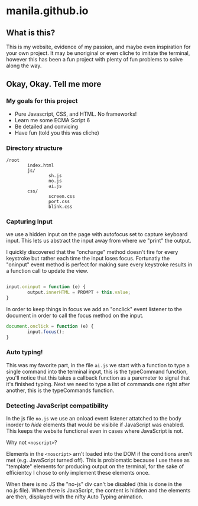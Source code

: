 # manila.github.io

## What is this?

This is my website, evidence of my passion, and maybe even inspiration for your own project. It may be unoriginal or even cliche to imitate the terminal, however this has been a fun project with plenty of fun problems to solve along the way.

## Okay, Okay. Tell me more

### My goals for this project

- Pure Javascript, CSS, and HTML.  No frameworks!
- Learn me some ECMA Script 6
- Be detailed and convicing
- Have fun (told you this was cliche)

### Directory structure
```
/root
        index.html
        js/
                sh.js
                no.js
                ai.js
        css/
                screen.css
                port.css
                blink.css
 ```
### Capturing Input

we use a hidden input on the page with autofocus set to capture keyboard input.  This lets us abstract the input away from where we "print" the output.

I quickly discovered that the "onchange" method doesn't fire for every keystroke but rather each time the input loses focus. Fortunatly the "oninput" event method is perfect for making sure every keystroke results in a function call to update the view.

```JavaScript

input.oninput = function (e) {
        output.innerHTML = PROMPT + this.value;
}

```
In order to keep things in focus we add an "onclick" event listener to the document in order to call the focus method on the input.

```Javascript
document.onclick = function (e) {
        input.focus();
}
```
### Auto typing!

This was my favorite part, in the file ```ai.js``` we start with a function to type a single command into the terminal input, this is the typeCommand function, you'll notice that this takes a callback function as a paremeter to signal that it's finished typing.
Next we need to type a list of commands one right after another, this is the typeCommands function.

### Detecting JavaScript compatibility

In the js file ```no.js``` we use an onload event listener attatched to the body inorder to *hide* elements that would be visibile if JavaScript was enabled.  This keeps the website functional even in cases where JavaScript is not.

Why not ```<noscript>```? 

Elements in the ```<noscript>``` arn't loaded into the DOM if the conditions aren't met (e.g. JavaScript turned off).  This is problomatic because I use these as "template" elements for producing output on the terminal, for the sake of efficientcy I chose to only implement these elements once.  

When there is no JS the "no-js" div can't be disabled (this is done in the no.js file).  When there is JavaScript, the content is hidden and the elements are then, displayed with the nifty Auto Typing animation.


